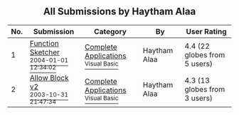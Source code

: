 ﻿<div align="center">

## All Submissions by Haytham Alaa

</div>

No.  | Submission | Category | By   | User Rating
---- | ---------- | -------- | ---- | -----------
1 | [Function Sketcher<br /><sup>2004-01-01 12:34:02</sup>](https://github.com/Planet-Source-Code/haytham-alaa-function-sketcher__1-50686) | [Complete Applications<br /><sup>Visual Basic</sup>](../ByCategory/complete-applications__1-27.md) | Haytham Alaa | 4.4 (22 globes from 5 users)
2 | [Allow Block v2<br /><sup>2003-10-31 21:47:34</sup>](https://github.com/Planet-Source-Code/haytham-alaa-allow-block-v2__1-49573) | [Complete Applications<br /><sup>Visual Basic</sup>](../ByCategory/complete-applications__1-27.md) | Haytham Alaa | 4.3 (13 globes from 3 users)
